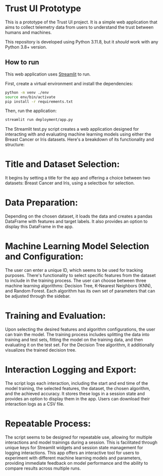 # Trust UI Prototype

This is a prototype of the Trust UI project.
It is a simple web application that aims to collect telemetry data from users to understand the trust between humans and machines.

This repository is developed using Python 3.11.8, but it _should_ work with any Python 3.8+ version.

## How to run

This web application uses [Streamlit](https://streamlit.io/) to run.

First, create a virtual environment and install the dependencies:
```bash
python -m venv ./env
source env/bin/activate
pip install -r requirements.txt
```

Then, run the application:
```bash
streamlit run deployment/app.py
```

The Streamlit test.py script creates a web application designed for interacting with and evaluating machine learning models using either the Breast Cancer or Iris datasets. Here's a breakdown of its functionality and structure:

# Title and Dataset Selection:
It begins by setting a title for the app and offering a choice between two datasets: Breast Cancer and Iris, using a selectbox for selection.
# Data Preparation:
Depending on the chosen dataset, it loads the data and creates a pandas DataFrame with features and target labels. It also provides an option to display this DataFrame in the app.
# Machine Learning Model Selection and Configuration:
The user can enter a unique ID, which seems to be used for tracking purposes.
There's functionality to select specific features from the dataset to include in the training process.
The user can choose between three machine learning algorithms: Decision Tree, K-Nearest Neighbors (KNN), and Random Forest. Each algorithm has its own set of parameters that can be adjusted through the sidebar.
# Training and Evaluation:
Upon selecting the desired features and algorithm configurations, the user can train the model. The training process includes splitting the data into training and test sets, fitting the model on the training data, and then evaluating it on the test set.
For the Decision Tree algorithm, it additionally visualizes the trained decision tree.
# Interaction Logging and Export:
The script logs each interaction, including the start and end time of the model training, the selected features, the dataset, the chosen algorithm, and the achieved accuracy.
It stores these logs in a session state and provides an option to display them in the app.
Users can download their interaction logs as a CSV file.
# Repeatable Process:
The script seems to be designed for repeatable use, allowing for multiple interactions and model trainings during a session. This is facilitated through unique keys for Streamlit widgets and session state management for logging interactions.
This app offers an interactive tool for users to experiment with different machine learning models and parameters, providing immediate feedback on model performance and the ability to compare results across multiple runs.
